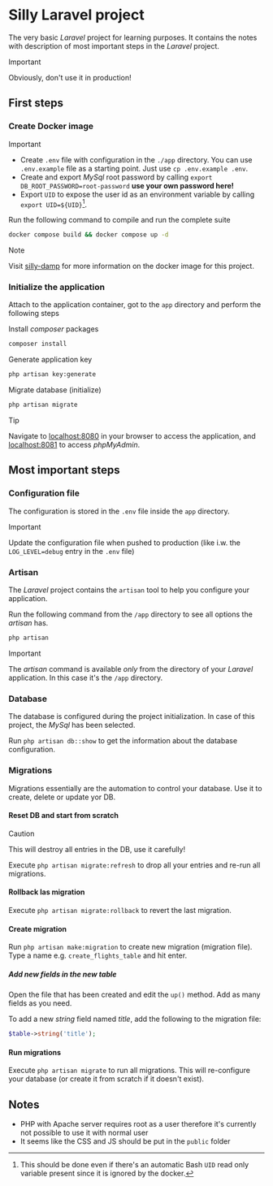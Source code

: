 # Silly Laravel project

The very basic *Laravel* project for learning purposes. It contains the notes with description of most important steps in the *Laravel* project. 

> [!IMPORTANT]
> Obviously, don't use it in production!

## First steps

### Create Docker image

> [!IMPORTANT]
>
> - Create `.env` file with configuration in the `./app` directory. You can use `.env.example` file as a starting point. Just use `cp .env.example .env`.
> - Create and export *MySql* root password by calling `export DB_ROOT_PASSWORD=root-password` **use your own password here!**
> - Export `UID` to expose the user id as an environment variable by calling `export UID=${UID}`[^1].

Run the following command to compile and run the complete suite

```sh
docker compose build && docker compose up -d
```

> [!NOTE]
>
> Visit [silly-damp](https://github.com/psugrg-web/silly-damp) for more information on the docker image for this project.

### Initialize the application

Attach to the application container, got to the `app` directory and perform the following steps

Install *composer* packages

```sh
composer install
```

Generate application key

```sh
php artisan key:generate
```

Migrate database (initialize)

```sh
php artisan migrate
```

> [!TIP]
>
> Navigate to [localhost:8080](localhost:8080) in your browser to access the application, and [localhost:8081](localhost:8081) to access *phpMyAdmin*.

[^1]: This should be done even if there's an automatic Bash `UID` read only variable present since it is ignored by the docker.

## Most important steps

### Configuration file

The configuration is stored in the `.env` file inside the `app` directory.

> [!IMPORTANT]
>
> Update the configuration file when pushed to production (like i.w. the `LOG_LEVEL=debug` entry in the `.env` file)

### Artisan

The *Laravel* project contains the `artisan` tool to help you configure your application.

Run the following command from the `/app` directory to see all options the *artisan* has.

```sh
php artisan
```

> [!IMPORTANT]
>
> The *artisan* command is available *only* from the directory of your *Laravel* application. In this case it's the `/app` directory.

### Database

The database is configured during the project initialization. In case of this project, the *MySql* has been selected.

Run `php artisan db::show` to get the information about the database configuration.

### Migrations

Migrations essentially are the automation to control your database. Use it to create, delete or update yor DB.

#### Reset DB and start from scratch

> [!CAUTION]
>
> This will destroy all entries in the DB, use it carefully!

Execute `php artisan migrate:refresh` to drop all your entries and re-run all migrations.

#### Rollback las migration

Execute `php artisan migrate:rollback` to revert the last migration.

#### Create migration

Run `php artisan make:migration` to create new migration (migration file). Type a name e.g. `create_flights_table` and hit enter.

##### Add new fields in the new table

Open the file that has been created and edit the `up()` method. Add as many fields as you need.

To add a new *string* field named *title*, add the following to the migration file:

```php
$table->string('title');
```

#### Run migrations

Execute `php artisan migrate` to run all migrations. This will re-configure your database (or create it from scratch if it doesn't exist).

## Notes

- PHP with Apache server requires root as a user therefore it's currently not possible to use it with normal user
- It seems like the CSS and JS should be put in the `public` folder
